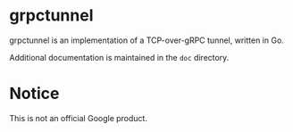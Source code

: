 # grpctunnel

grpctunnel is an implementation of a TCP-over-gRPC tunnel, written in Go.

Additional documentation is maintained in the `doc` directory.

# Notice
This is not an official Google product.
